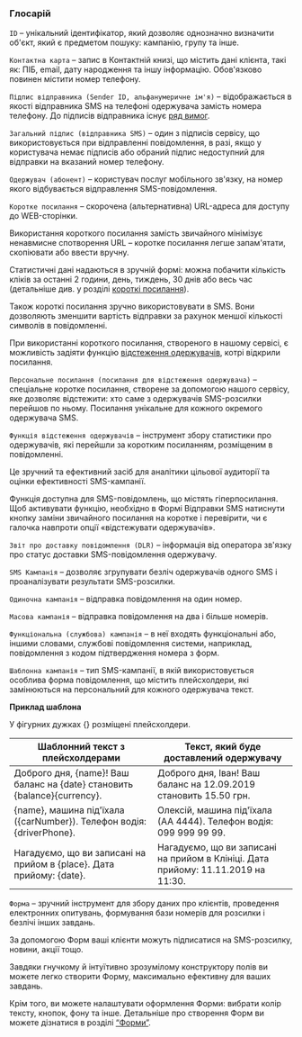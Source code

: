 ### Глосарій

<span data-anchor="glossary-id">`ID`</span> – унікальний ідентифікатор, який дозволяє однозначно визначити об'єкт, який є предметом пошуку: кампанію, групу та інше.

<span data-anchor="glossary-contact-card">`Контактна карта`</span> – запис в Контактній книзі, що містить дані клієнта, такі як: ПІБ, email, дату народження та іншу інформацію.
 Обов'язково повинен містити номер телефону.

<span data-anchor="glossary-sender-id">`Підпис відправника (Sender ID, альфанумеричне ім'я)`</span> – відображається в якості відправника SMS на телефоні одержувача замість номера телефону.
До підписів відправника існує [ряд вимог](/uk/help/sender-id/sender-id).

<span data-anchor="glossary-shared-senderid">`Загальний підпис (відправника SMS)`</span> – один з підписів сервісу, що використовується при відправленні повідомлення, в разі, якщо у користувача немає підписів або обраний підпис недоступний для відправки на вказаний номер телефону. 

<span data-anchor="glossary-recipient">`Одержувач (абонент)`</span> – користувач послуг мобільного зв'язку, на номер якого відбувається відправлення SMS-повідомлення.

<span data-anchor="glossary-shortlink">`Коротке посилання`</span> – скорочена (альтернативна) URL-адреса для доступу до WEB-сторінки. 

Використання короткого посилання замість звичайного мінімізує ненавмисне спотворення URL – коротке посилання легше запам'ятати, скопіювати або ввести вручну. 

Статистичні дані надаються в зручній формі: можна побачити кількість кліків за останні 2 години, день, тиждень, 30 днів або весь час (детальніше див. у розділі [короткі посилання](/uk/help/url-shortener/how-to-shorten-url)).

Також короткі посилання зручно використовувати в SMS. Вони дозволяють зменшити вартість відправки за рахунок меншої кількості символів в повідомленні. 

При використанні короткого посилання, створеного в нашому сервісі, є можливість задіяти функцію [відстеження одержувачів](#glossary-recipienttracking), котрі відкрили посилання.

<span data-anchor="glossary-personal-link">`Персональне посилання (посилання для відстеження одержувача)`</span> – спеціальне коротке посилання, створене за допомогою нашого сервісу, яке дозволяє відстежити: хто саме з одержувачів SMS-розсилки перейшов по ньому. Посилання унікальне для кожного окремого одержувача SMS. 

<span data-anchor="glossary-recipienttracking">`Функція відстеження одержувачів`</span> – інструмент збору статистики про одержувачів, які перейшли за коротким посиланням, розміщеним в повідомленні. 

Це зручний та ефективний засіб для аналітики цільової аудиторії та оцінки ефективності SMS-кампанії.

Функція доступна для SMS-повідомлень, що містять гіперпосилання. Щоб активувати функцію, необхідно в Формі Відправки SMS натиснути кнопку заміни звичайного посилання на коротке і перевірити, чи є галочка навпроти опції «відстежувати одержувачів».  

<span data-anchor="glossary-dlr">`Звіт про доставку повідомлення (DLR)`</span> – інформація від оператора зв'язку про статус доставки SMS-повідомлення одержувачу. 

<span data-anchor="glossary-sms-campaign">`SMS Кампанія`</span> – дозволяє згрупувати безліч одержувачів одного SMS і проаналізувати результати SMS-розсилки. 

<span data-anchor="glossary-single-campaign">`Одиночна кампанія`</span> – відправка повідомлення на один номер.

<span data-anchor="glossary-mass-campaign">`Масова кампанія`</span> – відправка повідомлення на два і більше номерів.

<span data-anchor="glossary-functional-campaign">`Функціональна (службова) кампанія`</span> – в неї входять функціональні або, іншими словами, службові повідомлення системи, наприклад, повідомлення з кодом підтвердження номера з форм.

<span data-anchor="glossary-template">`Шаблонна кампанія`</span> – тип SMS-кампанії, в якій використовується особлива форма повідомлення, що містить плейсхолдери, які замінюються на персональний для кожного одержувача текст.

**Приклад шаблона**

У фігурних дужках {} розміщені плейсхолдери.  

Шаблонний текст з плейсхолдерами      | Текст, який буде доставлений одержувачу    
-----------------|---------
Доброго дня, {name}! Ваш баланс на {date} становить {balance}{currency}.     | Доброго дня, Іван! Ваш баланс на 12.09.2019 становить 15.50 грн.  
{name}, машина під'їхала ({carNumber}). Телефон водія: {driverPhone}.    | Олексій, машина під'їхала (АА 4444). Телефон водія: 099 999 99 99.
Нагадуємо, що ви записані на прийом в {place}. Дата прийому: {date}.    | Нагадуємо, що ви записані на прийом в Клініці. Дата прийому: 11.11.2019 на 11:30.  

<span data-anchor="glossary-form">`Форма`</span> – зручний інструмент для збору даних про клієнтів, проведення електронних опитувань, формування бази номерів для розсилки і безлічі інших завдань. 

За допомогою Форм ваші клієнти можуть підписатися на SMS-розсилку, новини, акції тощо.

Завдяки гнучкому й інтуїтивно зрозумілому конструктору полів ви можете легко створити Форму, максимально ефективну для ваших завдань.

Крім того, ви можете налаштувати оформлення Форми: вибрати колір тексту, кнопок, фону та інше. 
Детальніше про створення Форм ви можете дізнатися в розділі [“Форми”](/uk/help/forms/how-to-create-form).
